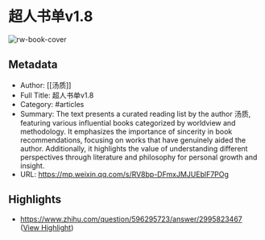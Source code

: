 # 超人书单v1.8

![rw-book-cover](https://mmbiz.qpic.cn/mmbiz_jpg/WjTGLichLhTdQBtGTlXSDCg31to07QFiaFVdXggNhYibAur97Lnc8jkAMCkASxkwTibXHg2ujnDb3A5dRkZ4a5jVTA/0?wx_fmt=jpeg)

## Metadata
- Author: [[汤质]]
- Full Title: 超人书单v1.8
- Category: #articles
- Summary: The text presents a curated reading list by the author 汤质, featuring various influential books categorized by worldview and methodology. It emphasizes the importance of sincerity in book recommendations, focusing on works that have genuinely aided the author. Additionally, it highlights the value of understanding different perspectives through literature and philosophy for personal growth and insight.
- URL: https://mp.weixin.qq.com/s/RV8bp-DFmxJMJUEblF7POg

## Highlights
- https://www.zhihu.com/question/596295723/answer/2995823467 ([View Highlight](https://read.readwise.io/read/01j9a5ms7m861sdawgkjze9pz1))

